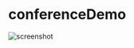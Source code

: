 # conferenceDemo
![screenshot](https://user-images.githubusercontent.com/25490907/59242935-7dae4500-8bc2-11e9-801f-888f044b23c9.gif)
